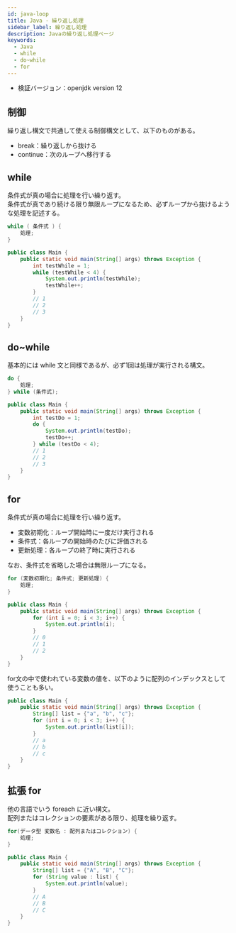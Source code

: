 ```yaml
---
id: java-loop
title: Java - 繰り返し処理
sidebar_label: 繰り返し処理
description: Javaの繰り返し処理ページ
keywords:
  - Java
  - while
  - do~while
  - for
---
```


- 検証バージョン：openjdk version 12

## 制御
繰り返し構文で共通して使える制御構文として、以下のものがある。
- break：繰り返しから抜ける
- continue：次のループへ移行する

## while
条件式が真の場合に処理を行い繰り返す。  
条件式が真であり続ける限り無限ループになるため、必ずループから抜けるような処理を記述する。

```java
while ( 条件式 ) {
    処理;
}
```
```java
public class Main {
    public static void main(String[] args) throws Exception {
        int testWhile = 1;
        while (testWhile < 4) {
            System.out.println(testWhile);
            testWhile++;
        }
        // 1
        // 2
        // 3
    }
}
```

## do~while
基本的には while 文と同様であるが、必ず1回は処理が実行される構文。

```java
do {
    処理;
} while (条件式);
```
```java
public class Main {
    public static void main(String[] args) throws Exception {
        int testDo = 1;
        do {
            System.out.println(testDo);
            testDo++;
        } while (testDo < 4);
        // 1
        // 2
        // 3
    }
}
```

## for
条件式が真の場合に処理を行い繰り返す。
- 変数初期化：ループ開始時に一度だけ実行される
- 条件式：各ループの開始時のたびに評価される
- 更新処理：各ループの終了時に実行される

なお、条件式を省略した場合は無限ループになる。

```java
for (変数初期化; 条件式; 更新処理) {
    処理;
}
```
```java
public class Main {
    public static void main(String[] args) throws Exception {
        for (int i = 0; i < 3; i++) {
            System.out.println(i);
        }
        // 0
        // 1
        // 2
    }
}
```

for文の中で使われている変数の値を、以下のように配列のインデックスとして使うことも多い。

```java
public class Main {
    public static void main(String[] args) throws Exception {
        String[] list = {"a", "b", "c"};
        for (int i = 0; i < 3; i++) {
            System.out.println(list[i]);
        }
        // a
        // b
        // c
    }
}
```

## 拡張 for
他の言語でいう foreach に近い構文。  
配列またはコレクションの要素がある限り、処理を繰り返す。

```java
for(データ型 変数名 : 配列またはコレクション) {
    処理;
}
```
```java
public class Main {
    public static void main(String[] args) throws Exception {
        String[] list = {"A", "B", "C"};
        for (String value : list) {
            System.out.println(value);
        }
        // A
        // B
        // C
    }
}
```